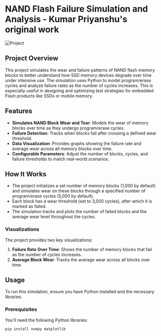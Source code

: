# NAND Flash Failure Simulation and Analysis - Kumar Priyanshu's original work

![Project](https://img.shields.io/badge/Status-Completed-brightgreen.svg)

## Project Overview

This project simulates the wear and failure patterns of NAND flash memory blocks to better understand how SSD memory devices degrade over time under intensive use. The simulation uses Python to model program/erase cycles and analyze failure rates as the number of cycles increases. This is especially useful in designing and optimizing test strategies for embedded Flash products like SSDs or mobile memory.

## Features

- **Simulates NAND Block Wear and Tear**: Models the wear of memory blocks over time as they undergo program/erase cycles.
- **Failure Detection**: Tracks when blocks fail after crossing a defined wear threshold.
- **Data Visualization**: Provides graphs showing the failure rate and average wear across all memory blocks over time.
- **Configurable Parameters**: Adjust the number of blocks, cycles, and failure thresholds to match real-world scenarios.

## How It Works

- The project initializes a set number of memory blocks (1,000 by default) and simulates wear on these blocks through a specified number of program/erase cycles (5,000 by default).
- Each block has a wear threshold (set to 3,000 cycles), after which it is marked as failed.
- The simulation tracks and plots the number of failed blocks and the average wear level throughout the cycles.

### Visualizations

The project provides two key visualizations:
1. **Failure Rate Over Time**: Shows the number of memory blocks that fail as the number of cycles increases.
2. **Average Block Wear**: Tracks the average wear across all blocks over time.

## Usage

To run this simulation, ensure you have Python installed and the necessary libraries.

### Prerequisites

You'll need the following Python libraries:

```bash
pip install numpy matplotlib
